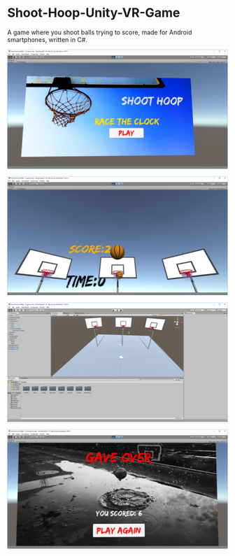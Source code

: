 # Shoot-Hoop-Unity-VR-Game
A game where you shoot balls trying to score, made for Android smartphones, written in C#.

![alt text](https://github.com/R3713X/Shoot-Hoop-Unity-VR-Game/blob/b6dfe35d20009ceb658251dbf7304de134ddf312/ShootHoopGO/Assets/Demo%20Screenshots/menu.png)

![alt text](https://github.com/R3713X/Shoot-Hoop-Unity-VR-Game/blob/b6dfe35d20009ceb658251dbf7304de134ddf312/ShootHoopGO/Assets/Demo%20Screenshots/shoothop%20scoring.png)

![alt text](https://github.com/R3713X/Shoot-Hoop-Unity-VR-Game/blob/b6dfe35d20009ceb658251dbf7304de134ddf312/ShootHoopGO/Assets/Demo%20Screenshots/shoothopscreenshot.png)

![alt text](https://github.com/R3713X/Shoot-Hoop-Unity-VR-Game/blob/b6dfe35d20009ceb658251dbf7304de134ddf312/ShootHoopGO/Assets/Demo%20Screenshots/end%20screen.png)
